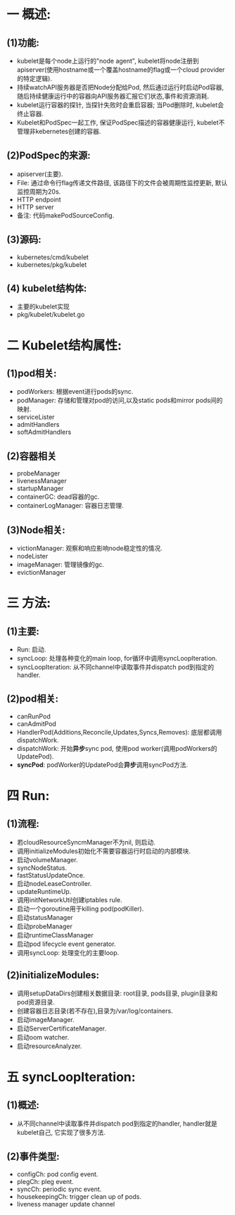 # 一 概述:
## (1)功能:
- kubelet是每个node上运行的"node agent", kubelet将node注册到apiserver(使用hostname或一个覆盖hostname的flag或一个cloud provider的特定逻辑).
- 持续watchAPI服务器是否把Node分配给Pod, 然后通过运行时启动Pod容器, 随后持续健康运行中的容器向API服务器汇报它们状态,事件和资源消耗.
- kubelet运行容器的探针, 当探针失败时会重启容器; 当Pod删除时, kubelet会终止容器.
- Kubelet和PodSpec一起工作, 保证PodSpec描述的容器健康运行, kubelet不管理非kebernetes创建的容器.

## (2)PodSpec的来源:
- apiserver(主要).
- File: 通过命令行flag传递文件路径, 该路径下的文件会被周期性监控更新, 默认监控周期为20s.
- HTTP endpoint
- HTTP server
- 备注: 代码makePodSourceConfig.

## (3)源码:
- kubernetes/cmd/kubelet
- kubernetes/pkg/kubelet

## (4) kubelet结构体:
- 主要的kubelet实现
- pkg/kubelet/kubelet.go

# 二 Kubelet结构属性:
## (1)pod相关:
- podWorkers: 根据event进行pods的sync.
- podManager: 存储和管理对pod的访问,以及static pods和mirror pods间的映射.
- serviceLister
- admitHandlers
- softAdmitHandlers

## (2)容器相关
- probeManager
- livenessManager
- startupManager
- containerGC: dead容器的gc.
- containerLogManager: 容器日志管理.

## (3)Node相关:
- victionManager: 观察和响应影响node稳定性的情况.
- nodeLister
- imageManager: 管理镜像的gc.
- evictionManager 

# 三 方法:
## (1)主要:
- Run: 启动.
- syncLoop: 处理各种变化的main loop, for循环中调用syncLoopIteration.
- syncLoopIteration: 从不同channel中读取事件并dispatch pod到指定的handler.

## (2)pod相关:
- canRunPod
- canAdmitPod
- HandlerPod(Additions,Reconcile,Updates,Syncs,Removes): 底层都调用dispatchWork.
- dispatchWork: 开始**异步**sync pod, 使用pod worker(调用podWorkers的UpdatePod).
- **syncPod**: podWorker的UpdatePod会**异步**调用syncPod方法.

# 四 Run:
## (1)流程:
- 若cloudResourceSyncmManager不为nil, 则启动.
- 调用initializeModules初始化不需要容器运行时启动的内部模块.
- 启动volumeManager.
- syncNodeStatus.
- fastStatusUpdateOnce.
- 启动nodeLeaseController.
- updateRuntimeUp.
- 调用initNetworkUtil创建iptables rule.
- 启动一个goroutine用于killing pod(podKiller).
- 启动statusManager
- 启动probeManager
- 启动runtimeClassManager
- 启动pod lifecycle event generator.
- 调用syncLoop: 处理变化的主要loop.

## (2)initializeModules:
- 调用setupDataDirs创建相关数据目录: root目录, pods目录, plugin目录和pod资源目录.
- 创建容器日志目录(若不存在),目录为/var/log/containers.
- 启动imageManager.
- 启动ServerCertificateManager.
- 启动oom watcher.
- 启动resourceAnalyzer.

# 五 syncLoopIteration:
## (1)概述:
- 从不同channel中读取事件并dispatch pod到指定的handler, handler就是kubelet自己, 它实现了很多方法.

## (2)事件类型:
- configCh: pod config event.
- plegCh: pleg event.
- syncCh: periodic sync event.
- housekeepingCh: trigger clean up of pods.
- liveness manager update channel

